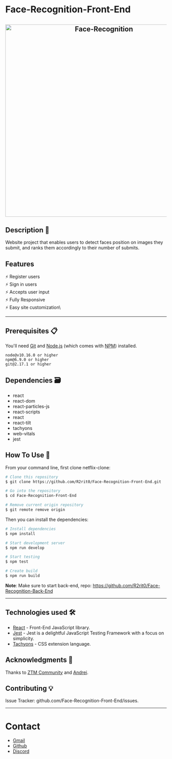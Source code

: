 # Face-Recognition-Front-End

<h2 align="center">
  <img src="https://github.com/" alt="Face-Recognition" width="600px" />
  <br>
</h2>

## Description 📄
Website project that enables users to detect faces position on images they submit, and ranks them accordingly to their number of submits.

## Features
⚡️ Register users\
⚡️ Sign in users\
⚡️ Accepts user input\
⚡️ Fully Responsive\
⚡️ Easy site customization\

---

## Prerequisites 📋

You'll need [Git](https://git-scm.com) and [Node.js](https://nodejs.org/en/download/) (which comes with [NPM](http://npmjs.com)) installed.
```
node@v10.16.0 or higher
npm@6.9.0 or higher
git@2.17.1 or higher
```

## Dependencies 🗃️
- react
- react-dom
- react-particles-js
- react-scripts
- react
- react-tilt
- tachyons
- web-vitals
- jest

## How To Use 🔧

From your command line, first clone netflix-clone:

```bash
# Clone this repository
$ git clone https://github.com/R2rit0/Face-Recognition-Front-End.git

# Go into the repository
$ cd Face-Recognition-Front-End

# Remove current origin repository
$ git remote remove origin
```

Then you can install the dependencies:

```bash
# Install dependencies
$ npm install

# Start development server
$ npm run develop

# Start testing
$ npm test

# Create build
$ npm run build
```

**Note**:
Make sure to start back-end, repo: https://github.com/R2rit0/Face-Recognition-Back-End 

---

## Technologies used 🛠️

- [React](https://es.reactjs.org/) - Front-End JavaScript library.
- [Jest](https://jestjs.io/) - Jest is a delightful JavaScript Testing Framework with a focus on simplicity.
- [Tachyons](https://tachyons.io/) - CSS extension language.


## Acknowledgments 🎁

Thanks to [ZTM Community](https://github.com/zero-to-mastery) and [Andrei](https://github.com/aneagoie).

## Contributing 💡
Issue Tracker: github.com/Face-Recognition-Front-End/issues.

---

# Contact 
- [Gmail](https://mail.google.com/mail/u/0/?fs=1&to=ArturoM.Ducasse@gmail.com&su=Job-related&tf=cm "Gmail direct link")
- [Github](https://github.com/R2rit0 "Github profile")
- [Discord](https://discordapp.com/users/362837852507209730/ "Discord profile")
